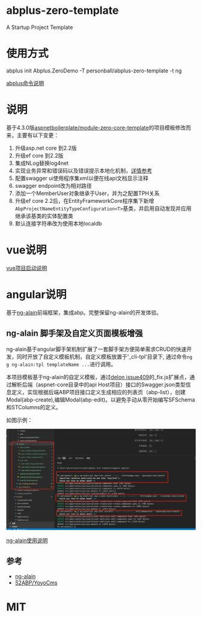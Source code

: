 # abplus-zero-template
A Startup Project Template

# 使用方式

  abplus init Abplus.ZeroDemo -T personball/abplus-zero-template -t ng
  
  [abplus命令说明](https://github.com/personball/Abp-CLI)

# 说明

基于4.3.0版[aspnetboilerplate/module-zero-core-template](https://github.com/aspnetboilerplate/module-zero-core-template)的项目模板修改而来，主要有以下变更：

1. 升级asp.net core 到2.2版
1. 升级ef core 到2.2版
1. 集成NLog替换log4net
1. 实现业务异常和错误码以及错误提示本地化机制，[详情参考](https://personball.com/abp/2017/08/28/abp-error-code-design)
1. 配置swagger ui使用程序集xml以便在线api文档显示注释
1. swagger endpoint改为相对路径
1. 添加一个MemberUser对象继承于User，并为之配置TPH关系
1. 升级ef core 2.2后，在EntityFrameworkCore程序集下新增`AbpProjectNameEntityTypeConfiguration<T>`基类，并启用自动发现并应用继承该基类的实体配置类
1. 默认连接字符串改为使用本地localdb

# vue说明

[vue项目启动说明](https://github.com/personball/abplus-zero-template/tree/master/vue)

# angular说明

基于[ng-alain](https://ng-alain.com/docs/getting-started/zh)前端框架，集成abp。完整保留ng-alain的开发体验。

## ng-alain 脚手架及自定义页面模板增强

ng-alain基于angular脚手架机制扩展了一套脚手架方便简单需求CRUD的快速开发，同时开放了自定义模板机制，自定义模板放置于'_cli-tpl'目录下, 通过命令`ng g ng-alain:tpl templateName ...`进行调用。  

本项目模板基于ng-alain的自定义模板，通过[delon issue409](https://github.com/ng-alain/delon/issues/409)的_fix.js扩展点，通过解析后端（aspnet-core目录中的api Host项目）接口的Swagger.json类型信息定义，实现根据后端ABP项目接口定义生成相应的列表页（abp-list），创建Modal(abp-create),编辑Modal(abp-edit)。以避免手动从零开始编写SFSchema和STColumns的定义。

如图示例：

![cli-sample](angular/_screenshots/cli-sample.png)

[ng-alain使用说明](https://github.com/personball/abplus-zero-template/tree/master/angular)

## 参考

* [ng-alain](https://ng-alain.com/docs/getting-started/zh)
* [52ABP/YoyoCms](https://github.com/52ABP/LTMCompanyNameFree.YoyoCmsTemplate)

# MIT
